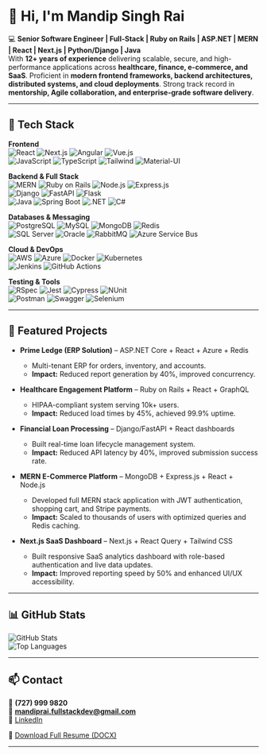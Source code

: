 # 👋 Hi, I'm Mandip Singh Rai  

💻 **Senior Software Engineer | Full-Stack | Ruby on Rails | ASP.NET | MERN | React | Next.js | Python/Django | Java**  
With **12+ years of experience** delivering scalable, secure, and high-performance applications across **healthcare, finance, e-commerce, and SaaS**. Proficient in **modern frontend frameworks, backend architectures, distributed systems, and cloud deployments**. Strong track record in **mentorship, Agile collaboration, and enterprise-grade software delivery**.  

---

## 🚀 Tech Stack  

**Frontend**  
![React](https://img.shields.io/badge/-React-61DAFB?logo=react&logoColor=black) 
![Next.js](https://img.shields.io/badge/-Next.js-000000?logo=nextdotjs) 
![Angular](https://img.shields.io/badge/-Angular-DD0031?logo=angular&logoColor=white) 
![Vue.js](https://img.shields.io/badge/-Vue.js-4FC08D?logo=vue.js&logoColor=white)  
![JavaScript](https://img.shields.io/badge/-JavaScript-F7DF1E?logo=javascript&logoColor=black) 
![TypeScript](https://img.shields.io/badge/-TypeScript-3178C6?logo=typescript&logoColor=white) 
![Tailwind](https://img.shields.io/badge/-TailwindCSS-06B6D4?logo=tailwindcss&logoColor=white) 
![Material-UI](https://img.shields.io/badge/-MaterialUI-0081CB?logo=mui&logoColor=white)  

**Backend & Full Stack**  
![MERN](https://img.shields.io/badge/-MERN%20Stack-3C873A?logo=mongodb&logoColor=white) 
![Ruby on Rails](https://img.shields.io/badge/-Ruby%20on%20Rails-D30001?logo=rubyonrails&logoColor=white) 
![Node.js](https://img.shields.io/badge/-Node.js-339933?logo=nodedotjs&logoColor=white) 
![Express.js](https://img.shields.io/badge/-Express.js-000000?logo=express&logoColor=white)  
![Django](https://img.shields.io/badge/-Django-092E20?logo=django&logoColor=white) 
![FastAPI](https://img.shields.io/badge/-FastAPI-009688?logo=fastapi&logoColor=white) 
![Flask](https://img.shields.io/badge/-Flask-000000?logo=flask&logoColor=white)  
![Java](https://img.shields.io/badge/-Java-007396?logo=java&logoColor=white) 
![Spring Boot](https://img.shields.io/badge/-SpringBoot-6DB33F?logo=springboot&logoColor=white) 
![.NET](https://img.shields.io/badge/-.NET-512BD4?logo=dotnet&logoColor=white) 
![C#](https://img.shields.io/badge/-C%23-239120?logo=c-sharp&logoColor=white)  

**Databases & Messaging**  
![PostgreSQL](https://img.shields.io/badge/-PostgreSQL-336791?logo=postgresql&logoColor=white) 
![MySQL](https://img.shields.io/badge/-MySQL-4479A1?logo=mysql&logoColor=white) 
![MongoDB](https://img.shields.io/badge/-MongoDB-47A248?logo=mongodb&logoColor=white) 
![Redis](https://img.shields.io/badge/-Redis-DC382D?logo=redis&logoColor=white)  
![SQL Server](https://img.shields.io/badge/-SQL%20Server-CC2927?logo=microsoftsqlserver&logoColor=white) 
![Oracle](https://img.shields.io/badge/-Oracle-F80000?logo=oracle&logoColor=white) 
![RabbitMQ](https://img.shields.io/badge/-RabbitMQ-FF6600?logo=rabbitmq&logoColor=white) 
![Azure Service Bus](https://img.shields.io/badge/-Azure%20Service%20Bus-0078D4?logo=microsoftazure&logoColor=white)  

**Cloud & DevOps**  
![AWS](https://img.shields.io/badge/-AWS-FF9900?logo=amazonaws&logoColor=white) 
![Azure](https://img.shields.io/badge/-Azure-0078D4?logo=microsoftazure&logoColor=white) 
![Docker](https://img.shields.io/badge/-Docker-2496ED?logo=docker&logoColor=white) 
![Kubernetes](https://img.shields.io/badge/-Kubernetes-326CE5?logo=kubernetes&logoColor=white)  
![Jenkins](https://img.shields.io/badge/-Jenkins-D24939?logo=jenkins&logoColor=white) 
![GitHub Actions](https://img.shields.io/badge/-GitHub%20Actions-2088FF?logo=githubactions&logoColor=white)  

**Testing & Tools**  
![RSpec](https://img.shields.io/badge/-RSpec-CC342D?logo=ruby&logoColor=white) 
![Jest](https://img.shields.io/badge/-Jest-C21325?logo=jest&logoColor=white) 
![Cypress](https://img.shields.io/badge/-Cypress-17202C?logo=cypress&logoColor=white) 
![NUnit](https://img.shields.io/badge/-NUnit-512BD4?logo=dotnet&logoColor=white)  
![Postman](https://img.shields.io/badge/-Postman-FF6C37?logo=postman&logoColor=white) 
![Swagger](https://img.shields.io/badge/-Swagger-85EA2D?logo=swagger&logoColor=black) 
![Selenium](https://img.shields.io/badge/-Selenium-43B02A?logo=selenium&logoColor=white)  

---

## 📂 Featured Projects  

- **Prime Ledge (ERP Solution)** – ASP.NET Core + React + Azure + Redis  
  - Multi-tenant ERP for orders, inventory, and accounts.  
  - **Impact:** Reduced report generation by 40%, improved concurrency.  

- **Healthcare Engagement Platform** – Ruby on Rails + React + GraphQL  
  - HIPAA-compliant system serving 10k+ users.  
  - **Impact:** Reduced load times by 45%, achieved 99.9% uptime.  

- **Financial Loan Processing** – Django/FastAPI + React dashboards  
  - Built real-time loan lifecycle management system.  
  - **Impact:** Reduced API latency by 40%, improved submission success rate.  

- **MERN E-Commerce Platform** – MongoDB + Express.js + React + Node.js  
  - Developed full MERN stack application with JWT authentication, shopping cart, and Stripe payments.  
  - **Impact:** Scaled to thousands of users with optimized queries and Redis caching.  

- **Next.js SaaS Dashboard** – Next.js + React Query + Tailwind CSS  
  - Built responsive SaaS analytics dashboard with role-based authentication and live data updates.  
  - **Impact:** Improved reporting speed by 50% and enhanced UI/UX accessibility.  

---

## 📊 GitHub Stats  

![GitHub Stats](https://github-readme-stats.vercel.app/api?username=alphadev3296&show_icons=true&theme=tokyonight)  
![Top Languages](https://github-readme-stats.vercel.app/api/top-langs/?username=alphadev3296&layout=compact&theme=tokyonight)  

---

## 📫 Contact  

📱 **(727) 999 9820**  
📧 **mandiprai.fullstackdev@gmail.com**  
🔗 [LinkedIn](https://www.linkedin.com/in/themannyrai/)  

📄 [Download Full Resume (DOCX)](./Mandy%20Rai.doc)  

---
